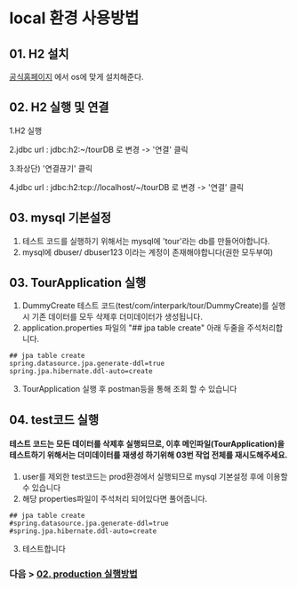 # local 환경 사용방법
## 01. H2 설치
[공식홈페이지](https://www.h2database.com/html/main.html) 에서 os에 맞게 설치해준다.

## 02. H2 실행 및 연결
1.H2 실행

2.jdbc url : jdbc:h2:~/tourDB 로 변경 -> '연결' 클릭

3.좌상단) '연결끊기' 클릭

4.jdbc url : jdbc:h2:tcp://localhost/~/tourDB 로 변경 -> '연결' 클릭

## 03. mysql 기본설정
1. 테스트 코드를 실행하기 위해서는 mysql에 'tour'라는 db를 만들어야합니다.
2. mysql에 dbuser/ dbuser123 이라는 계정이 존재해야합니다(권한 모두부여)

## 03. TourApplication 실행
1. DummyCreate 테스트 코드(test/com/interpark/tour/DummyCreate)를 실행시 기존 데이터를 모두 삭제후 더미데이터가 생성됩니다.
2. application.properties 파일의 "## jpa table create" 아래 두줄을 주석처리합니다.
```properties
## jpa table create
spring.datasource.jpa.generate-ddl=true
spring.jpa.hibernate.ddl-auto=create
```
3. TourApplication 실행 후 postman등을 통해 조회 할 수 있습니다

## 04. test코드 실행
#### 테스트 코드는 모든 데이터를 삭제후 실행되므로, 이후 메인파일(TourApplication)을 테스트하기 위해서는 더미데이터를 재생성 하기위해 03번 작업 전체를 재시도해주세요.
1. user를 제외한 test코드는 prod환경에서 실행되므로 mysql 기본설정 후에 이용할 수 있습니다
2. 해당 properties파일이 주석처리 되어있다면 풀어줍니다.
```properties
## jpa table create
#spring.datasource.jpa.generate-ddl=true
#spring.jpa.hibernate.ddl-auto=create
```
3. 테스트합니다

### 다음 > [02. production 실행방법](02.%20production%20실행방법.md)
